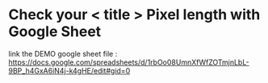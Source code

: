 # Check your < title > Pixel length with Google Sheet


link the DEMO google sheet file : https://docs.google.com/spreadsheets/d/1rbOo08UmnXfWfZOTmjnLbL-9BP_h4GxA6iN4j-k4gHE/edit#gid=0



